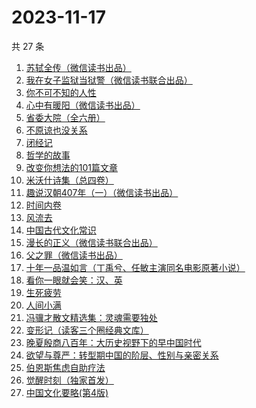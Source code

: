 # 2023-11-17

共 27 条

<!-- BEGIN WEREAD -->
<!-- 最后更新时间 2023-11-17 12:07:50 +0800 -->
1. [苏轼全传（微信读书出品）](https://weread.qq.com/web/bookDetail/f29329f0813ab84b6g012c19)
1. [我在女子监狱当狱警（微信读书联合出品）](https://weread.qq.com/web/bookDetail/a6832ec0813ab84c3g0110fe)
1. [你不可不知的人性](https://weread.qq.com/web/bookDetail/bbe32320726cb7c7bbe431c)
1. [心中有暖阳（微信读书出品）](https://weread.qq.com/web/bookDetail/c8132c10813ab84a8g01319d)
1. [省委大院（全六册）](https://weread.qq.com/web/bookDetail/a7a32450813ab81fag013705)
1. [不原谅也没关系](https://weread.qq.com/web/bookDetail/5a832b90813ab78dag016aaa)
1. [闭经记](https://weread.qq.com/web/bookDetail/35332510813ab84b3g0188bd)
1. [哲学的故事](https://weread.qq.com/web/bookDetail/e5832af0716ae806e581eab)
1. [改变你想法的101篇文章](https://weread.qq.com/web/bookDetail/9c432440813ab7377g01155c)
1. [米沃什诗集（总四卷）](https://weread.qq.com/web/bookDetail/702329c0813ab7da7g01180c)
1. [趣说汉朝407年（一）（微信读书出品）](https://weread.qq.com/web/bookDetail/8c332580813ab8498g015f61)
1. [时间内卷](https://weread.qq.com/web/bookDetail/a08326d0813ab6e34g019426)
1. [风流去](https://weread.qq.com/web/bookDetail/b4332550813ab7e21g016087)
1. [中国古代文化常识](https://weread.qq.com/web/bookDetail/36832c507164851a368ca1b)
1. [漫长的正义（微信读书联合出品）](https://weread.qq.com/web/bookDetail/95b32ca0813ab848bg016ac9)
1. [父之罪（微信读书出品）](https://weread.qq.com/web/bookDetail/44e32860813ab84a8g0146d4)
1. [十年一品温如言（丁禹兮、任敏主演同名电影原著小说）](https://weread.qq.com/web/bookDetail/fdf32e205c98e8fdff600dc)
1. [看你一眼就会笑：汉、英](https://weread.qq.com/web/bookDetail/4f4321f0813ab73d2g010f15)
1. [生死疲劳](https://weread.qq.com/web/bookDetail/c2f320f071935f63c2f1313)
1. [人间小满](https://weread.qq.com/web/bookDetail/61132970813ab7438g015540)
1. [冯骥才散文精选集：灵魂需要独处](https://weread.qq.com/web/bookDetail/b633232072182affb63c528)
1. [变形记（读客三个圈经典文库）](https://weread.qq.com/web/bookDetail/d4432490813ab7f2ag019275)
1. [晚夏殷商八百年：大历史视野下的早中国时代](https://weread.qq.com/web/bookDetail/bda320c0813ab7d2fg019db2)
1. [欲望与尊严：转型期中国的阶层、性别与亲密关系](https://weread.qq.com/web/bookDetail/94432d407191a1459445e45)
1. [伯恩斯焦虑自助疗法](https://weread.qq.com/web/bookDetail/6d832250721eb3ec6d8a8d8)
1. [觉醒时刻（独家首发）](https://weread.qq.com/web/bookDetail/8f5329e0813ab7d1eg012fea)
1. [中国文化要略(第4版)](https://weread.qq.com/web/bookDetail/25032b40813ab7206g0102b1)
<!-- END WEREAD -->
